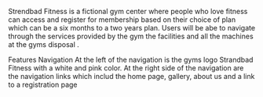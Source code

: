 Strendbad Fitness is a fictional gym center where people who love fitness can access and register for membership
based on their choice of plan which can be a six months to a two years plan. Users will be abe to navigate 
through the services provided by the gym the facilities and all the machines at the gyms disposal .

Features
Navigation
At the left of the navigation is the gyms logo Strandbad Fitness with a white and pink color.
At the right side of the navigation are the navigation links which includ the home page, gallery,
about us and a link to a registration page


